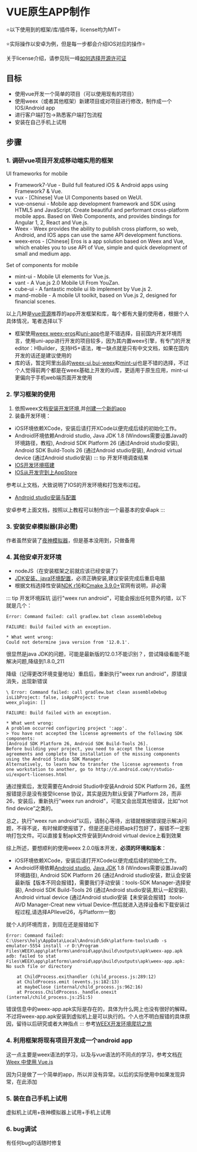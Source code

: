 # VUE原生APP制作

⭐以下使用到的框架/库/插件等，license均为MIT⭐

⭐实际操作以安卓为例，但是每一步都会介绍IOS对应的操作⭐

关于license介绍，请参见阮一峰[如何选择开源许可证](http://www.ruanyifeng.com/blog/2011/05/how_to_choose_free_software_licenses.html)

## 目标

+ 使用vue开发一个简单的项目（可以使用现有的项目）
+ 使用weex（或者其他框架）新建项目或对项目进行修改，制作成一个IOS/Android app
+ 进行客户端打包->熟悉客户端打包流程
+ 安装在自己手机上试用

## 步骤

### 1. 调研vue项目开发成移动端实用的框架

UI frameworks for mobile

+ Framework7-Vue - Build full featured iOS & Android apps using Framework7 & Vue.
+ vux - [Chinese] Vue UI Components based on WeUI.
+ vue-onsenui - Mobile app development framework and SDK using HTML5 and JavaScript. Create beautiful and performant cross-platform mobile apps. Based on Web Components, and provides bindings for Angular 1, 2, React and Vue.js.
+ Weex - Weex provides the ability to publish cross platform, so web, Android, and IOS apps can use the same API development functions.
+ weex-eros - [Chinese] Eros is a app solution based on Weex and Vue, which enables you to use API of Vue, simple and quick development of small and medium app.

Set of components for mobile

+ mint-ui - Mobile UI elements for Vue.js.
+ vant - A Vue.js 2.0 Mobile UI From YouZan.
+ cube-ui - A fantastic mobile ui lib implement by Vue.js 2.
+ mand-mobile - A mobile UI toolkit, based on Vue.js 2, designed for financial scenes.

以上几种是[vue资源](https://github.com/vuejs/awesome-vue#mobile)推荐的app开发框架和库，每个都有大量的使用者，根据个人具体情况，笔者选择以下

+ 框架使用[weex](https://weex.incubator.apache.org/zh/guide/introduction.html),[weex-eros](https://bmfe.github.io/eros-docs/#/zh-cn/)和[uni-app](https://uniapp.dcloud.io/README)也是不错选择，目前国内开发环境而言，使用uni-app进行开发的项目较多，因为其内置weex引擎，有专门的开发editor：HBuilder，支持H5+语法，唯一缺点就是只有中文文档，如果在国内开发的话还是建议使用的
+ 库的话，暂定阿里出品的[weex-ui](https://alibaba.github.io/weex-ui/#/cn/weex-ui-report),[bui-weex](http://dev.bingocc.com/buiweex/docs/)和[mint-ui](http://mint-ui.github.io/docs/#/zh-cn2)也是不错的选择，不过个人觉得前两个都是在weex基础上开发的ui库，更适用于原生应用，mint-ui更偏向于手机web端页面开发使用

### 2. 学习框架的使用

1. 依照weex文档[安装开发环境](https://weex.incubator.apache.org/zh/guide/develop/setup-develop-environment.html#%E5%AE%89%E8%A3%85%E4%BE%9D%E8%B5%96),并[创建一个新的app](https://weex.incubator.apache.org/zh/guide/develop/create-a-new-app.html#%E5%88%9D%E5%A7%8B%E5%8C%96)
2. 装备开发环境：

+ iOS环境依赖XCode，安装后请打开XCode以便完成后续的初始化工作。
+ Android环境依赖Android studio, Java JDK 1.8 (Windows需要设置Java的环境路径，教程), Android SDK Platform 26 (通过Android studio安装), Android SDK Build-Tools 26 (通过Android studio安装), Android virtual device (通过Android studio安装)
::: tip 开发环境调查结果
+ [IOS开发环境搭建](https://www.jianshu.com/p/ff29bd79bdba)
+ [IOS从开发完到上AppStore](https://www.cnblogs.com/liuliliuli2017/p/6809360.html)

参考以上文档，大致说明了IOS的开发环境和打包发布过程。

+ [Android studio安装与配置](https://www.cnblogs.com/xiadewang/p/7820377.html)

安卓参考上面文档，按照以上教程可以制作出一个最基本的安卓apk
:::

### 3. 安装安卓模拟器(非必需)

作者虽然安装了[夜神模拟器](https://www.yeshen.com/)，但是基本没用到，只做备用

### 4. 其他安卓开发环境

+ nodeJS（在安装框架之前就应该已经安装了）
+ [JDK安装、java环境配置](https://www.cnblogs.com/renqiqiang/p/6822143.html)，必须正确安装,建议安装完成后重启电脑
+ 根据文档选择性安装[NDK r16](https://developer.android.com/ndk/downloads/older_releases.html)和[Cmake 3.9.0+](https://cmake.org/download/?spm=a2c7j.-zh-guide-develop-integrate-to-android-app.0.0.5a841a8ePGctAs)官网有说明，非必需

::: tip 开发环境踩坑
运行"weex run android"，可能会报出任何意外的错，以下就是几个：

``` text
Error: Command failed: call gradlew.bat clean assembleDebug

FAILURE: Build failed with an exception.

* What went wrong:
Could not determine java version from '12.0.1'.
```

很显然是java JDK的问题，可能是最新版的12.0.1不能识别？，尝试降级看能不能解决问题,降级到1.8.0_211

降级（记得更改环境变量地址）重启后，重新执行"weex run android"，原错误消失，出现新错误

``` text
\ Error: Command failed: call gradlew.bat clean assembleDebug
isLibProject: false, isAppProject: true
weex_plugin: []

FAILURE: Build failed with an exception.

* What went wrong:
A problem occurred configuring project ':app'.
> You have not accepted the license agreements of the following SDK components:
[Android SDK Platform 26, Android SDK Build-Tools 26].
Before building your project, you need to accept the license agreements and complete the installation of the missing components using the Android Studio SDK Manager.
Alternatively, to learn how to transfer the license agreements from one workstation to another, go to http://d.android.com/r/studio-ui/export-licenses.html
```

通过搜索后，发现需要在Android Studio中安装Android SDK Platform 26，虽然报错提示是没有接受license 协议，其实是因为默认安装了Platform 28，而非26，安装后，重新执行"weex run android"，可能又会出现其他错误，比如“not find device”之类的。

总之，执行"weex run android"以后，请耐心等待，出错就根据错误提示解决问题，不得不说，有时候即使报错了，但是还是已经把apk打包好了，报错不一定影响打包文件。可以直接复制apk文件安装到Android virtual device上看到效果

综上所述，要想顺利的使用weex 2.0.0版本开发，**必须的环境和版本**：

+ iOS环境依赖XCode，安装后请打开XCode以便完成后续的初始化工作。
+ Android环境依赖[Android studio](https://www.cnblogs.com/xiadewang/p/7820377.html), [Java JDK](https://www.cnblogs.com/renqiqiang/p/6822143.html) 1.8 (Windows需要设置Java的环境路径), Android SDK Platform 26 (通过Android studio安装，默认会安装最新版【版本不同会报错】，需要我们手动安装：tools-SDK Manager-选择安装), Android SDK Build-Tools 26 (通过Android studio安装,默认一起安装), Android virtual device (通过Android studio安装【未安装会报错】:tools-AVD Manager-Creat new virtual Device-然后就进入选择设备和下载安装过程过程,请选择APIlevel26，与Platform一致)

就个人的环境而言，到现在还是报错如下

```text
Error: Command failed: C:\Users\holy\AppData\Local\Android\Sdk\platform-tools\adb -s emulator-5554 install -r D:\Program Files\WEEX\app\platforms\android\app\build\outputs\apk\weex-app.apk
adb: failed to stat Files\WEEX\app\platforms\android\app\build\outputs\apk\weex-app.apk: No such file or directory

    at ChildProcess.exithandler (child_process.js:289:12)
    at ChildProcess.emit (events.js:182:13)
    at maybeClose (internal/child_process.js:962:16)
    at Process.ChildProcess._handle.onexit (internal/child_process.js:251:5)
```

错误信息中的weex-app.apk实际是存在的，具体为什么网上也没有很好的解释。不过将weex-app.apk安装到虚拟机上是可以执行的。个人也不明白报错的具体原因，留待以后研究或者大神指点
:::
参考[WEEX开发环境爬坑之旅](https://mobilesite.github.io/2017/12/17/weex-enviroment/)

### 4. 利用框架将现有项目开发成一个android app

这一点主要是weex语法的学习，以及与vue语法的不同点的学习，参考文档[在 Weex 中使用 Vue.js](https://weex.apache.org/zh/guide/use-vue-in-weex.html#%E5%9C%A8-weex-%E4%B8%AD%E4%BD%BF%E7%94%A8-vue-js)

因为只是做了一个简单的app，所以并没有异常。以后的实际使用中如果发现异常，在此添加

### 5. 装在自己手机上试用

虚拟机上试用+夜神模拟器上试用+手机上试用

### 6. bug调试

有任何bug的话随时修复